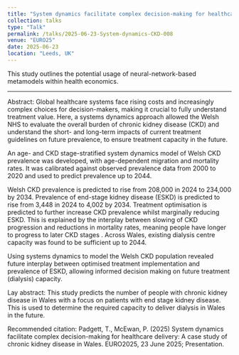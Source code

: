 ```yaml
---
title: "System dynamics facilitate complex decision-making for healthcare delivery: A case study of chronic kidney disease in Wales"
collection: talks
type: "Talk"
permalink: /talks/2025-06-23-System-dynamics-CKD-008
venue: "EURO25"
date: 2025-06-23
location: "Leeds, UK"
---
```


This study outlines the potential usage of neural-network-based metamodels within health economics.

---

Abstract:
Global healthcare systems face rising costs and increasingly complex choices for decision-makers, making it crucial to fully understand treatment value. Here, a systems dynamics approach allowed the Welsh NHS to evaluate the overall burden of chronic kidney disease (CKD) and understand the short- and long-term impacts of current treatment guidelines on future prevalence, to ensure treatment capacity in the future.

An age- and CKD stage-stratified system dynamics model of Welsh CKD prevalence was developed, with age-dependent migration and mortality rates. It was calibrated against observed prevalence data from 2000 to 2020 and used to predict prevalence up to 2044.

Welsh CKD prevalence is predicted to rise from 208,000 in 2024 to 234,000 by 2034. Prevalence of end-stage kidney disease (ESKD) is predicted to rise from 3,448 in 2024 to 4,002 by 2034. Treatment optimisation is predicted to further increase CKD prevalence whilst marginally reducing ESKD. This is explained by the interplay between slowing of CKD progression and reductions in mortality rates, meaning people have longer to progress to later CKD stages . Across Wales, existing dialysis centre capacity was found to be sufficient up to 2044.

Using systems dynamics to model the Welsh CKD population revealed future interplay between optimised treatment implementation and prevalence of ESKD, allowing informed decision making on future treatment (dialysis) capacity. 


Lay abstract: This study predicts the number of people with chronic kidney disease in Wales with a focus on patients with end stage kidney disease. This is used to determine the required capacity to deliver dialysis in Wales in the future. 

Recommended citation: Padgett, T., McEwan, P. (2025) System dynamics facilitate complex decision-making for healthcare delivery: A case study of chronic kidney disease in Wales. EURO2025, 23 June 2025; Presentation.